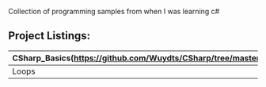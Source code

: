 Collection of programming samples from when I was learning c#

## Project Listings:
| CSharp_Basics(https://github.com/Wuydts/CSharp/tree/master/Coding_Basics) | WPF_Basics(https://github.com/Wuydts/CSharp/tree/master/WPF_Basics) |
| - | - |
|  Loops |  [Loops Directory](https://github.com/Wuydts/CSharp_Basics/tree/master/CSharp_Basics/loops) | 
